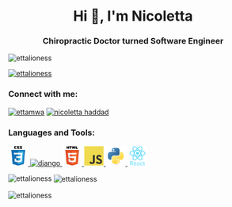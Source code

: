 <h1 align="center">Hi 👋, I'm Nicoletta</h1>
<h3 align="center">Chiropractic Doctor turned Software Engineer</h3>

<p align="left"> <img src="https://komarev.com/ghpvc/?username=ettalioness&label=Profile%20views&color=0e75b6&style=flat" alt="ettalioness" /> </p>

<p align="left"> <a href="https://github.com/ryo-ma/github-profile-trophy"><img src="https://github-profile-trophy.vercel.app/?username=ettalioness" alt="ettalioness" /></a> </p>

<h3 align="left">Connect with me:</h3>
<p align="left">
<a href="https://twitter.com/ettamwa" target="blank"><img align="center" src="https://raw.githubusercontent.com/rahuldkjain/github-profile-readme-generator/master/src/images/icons/Social/twitter.svg" alt="ettamwa" height="30" width="40" /></a>
<a href="https://linkedin.com/in/nicoletta haddad" target="blank"><img align="center" src="https://raw.githubusercontent.com/rahuldkjain/github-profile-readme-generator/master/src/images/icons/Social/linked-in-alt.svg" alt="nicoletta haddad" height="30" width="40" /></a>
</p>

<h3 align="left">Languages and Tools:</h3>
<p align="left"> <a href="https://www.w3schools.com/css/" target="_blank" rel="noreferrer"> <img src="https://raw.githubusercontent.com/devicons/devicon/master/icons/css3/css3-original-wordmark.svg" alt="css3" width="40" height="40"/> </a> <a href="https://www.djangoproject.com/" target="_blank" rel="noreferrer"> <img src="https://cdn.worldvectorlogo.com/logos/django.svg" alt="django" width="40" height="40"/> </a> <a href="https://www.w3.org/html/" target="_blank" rel="noreferrer"> <img src="https://raw.githubusercontent.com/devicons/devicon/master/icons/html5/html5-original-wordmark.svg" alt="html5" width="40" height="40"/> </a> <a href="https://developer.mozilla.org/en-US/docs/Web/JavaScript" target="_blank" rel="noreferrer"> <img src="https://raw.githubusercontent.com/devicons/devicon/master/icons/javascript/javascript-original.svg" alt="javascript" width="40" height="40"/> </a> <a href="https://www.python.org" target="_blank" rel="noreferrer"> <img src="https://raw.githubusercontent.com/devicons/devicon/master/icons/python/python-original.svg" alt="python" width="40" height="40"/> </a> <a href="https://reactjs.org/" target="_blank" rel="noreferrer"> <img src="https://raw.githubusercontent.com/devicons/devicon/master/icons/react/react-original-wordmark.svg" alt="react" width="40" height="40"/> </a> </p>

<p><img align="left" src="https://github-readme-stats.vercel.app/api/top-langs?username=ettalioness&show_icons=true&locale=en&layout=compact" alt="ettalioness" /></p>

<p>&nbsp;<img align="center" src="https://github-readme-stats.vercel.app/api?username=ettalioness&show_icons=true&locale=en" alt="ettalioness" /></p>

<p><img align="center" src="https://github-readme-streak-stats.herokuapp.com/?user=ettalioness&" alt="ettalioness" /></p>
